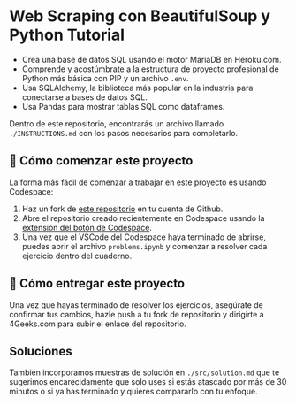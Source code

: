 <!-- hide -->
# Web Scraping con BeautifulSoup y Python Tutorial
<!-- endhide -->

- Crea una base de datos SQL usando el motor MariaDB en Heroku.com.
- Comprende y acostúmbrate a la estructura de proyecto profesional de Python más básica con PIP y un archivo `.env`.
- Usa SQLAlchemy, la biblioteca más popular en la industria para conectarse a bases de datos SQL.
- Usa Pandas para mostrar tablas SQL como dataframes.

Dentro de este repositorio, encontrarás un archivo llamado `./INSTRUCTIONS.md` con los pasos necesarios para completarlo.

## 🌱 Cómo comenzar este proyecto

La forma más fácil de comenzar a trabajar en este proyecto es usando Codespace:

1. Haz un fork de [este repositorio](https://github.com/4geeksacademy/web-scraping-project-tutorial) en tu cuenta de Github.
2. Abre el repositorio creado recientemente en Codespace usando la [extensión del botón de Codespace](https://docs.github.com/en/codespaces/developing-in-codespaces/creating-a-codespace-for-a-repository#creating-a-codespace-for-a-repository).
3. Una vez que el VSCode del Codespace haya terminado de abrirse, puedes abrir el archivo `problems.ipynb` y comenzar a resolver cada ejercicio dentro del cuaderno.

## 🚛 Cómo entregar este proyecto

Una vez que hayas terminado de resolver los ejercicios, asegúrate de confirmar tus cambios, hazle push a tu fork de repositorio y dirigirte a 4Geeks.com para subir el enlace del repositorio.

## Soluciones 

También incorporamos muestras de solución en `./src/solution.md` que te sugerimos encarecidamente que solo uses si estás atascado por más de 30 minutos o si ya has terminado y quieres compararlo con tu enfoque.
